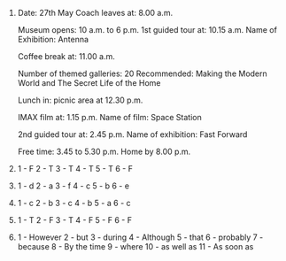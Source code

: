 1.
    Date: 27th May
    Coach leaves at: 8.00 a.m.

    Museum opens: 10 a.m. to 6 p.m.
    1st guided tour at: 10.15 a.m.
    Name of Exhibition: Antenna

    Coffee break at: 11.00 a.m.

    Number of themed galleries: 20
    Recommended: Making the Modern World and The Secret Life of the Home

    Lunch in: picnic area at 12.30 p.m.

    IMAX film at: 1.15 p.m.
    Name of film: Space Station

    2nd guided tour at: 2.45 p.m.
    Name of exhibition: Fast Forward

    Free time: 3.45 to 5.30 p.m.
    Home by 8.00 p.m.

2.
    1 - F
    2 - T
    3 - T
    4 - T
    5 - T
    6 - F

12.
    1 - d
    2 - a
    3 - f
    4 - c
    5 - b
    6 - e

13.
    1 - c
    2 - b
    3 - c
    4 - b
    5 - a
    6 - c

14.
    1 - T
    2 - F
    3 - T
    4 - F
    5 - F
    6 - F

15.
    1 - However
    2 - but
    3 - during
    4 - Although
    5 - that
    6 - probably
    7 - because 
    8 - By the time
    9 - where
    10 - as well as
    11 - As soon as